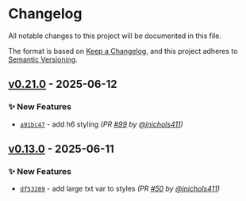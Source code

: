 # Changelog
All notable changes to this project will be documented in this file.

The format is based on [Keep a Changelog](https://keepachangelog.com/en/1.0.0/),
and this project adheres to [Semantic Versioning](https://semver.org/spec/v2.0.0.html).

## [v0.21.0] - 2025-06-12
### :sparkles: New Features
- [`a91bc47`](https://github.com/jnichols411/devops-mock/commit/a91bc474f9ff7617b1ab41ffa731dfeff006d577) - add h6 styling *(PR [#99](https://github.com/jnichols411/devops-mock/pull/99) by [@jnichols411](https://github.com/jnichols411))*


## [v0.13.0] - 2025-06-11
### :sparkles: New Features
- [`df53289`](https://github.com/jnichols411/devops-mock/commit/df532890bfd81a0866e5b4c3591bca5316541507) - add large txt var to styles *(PR [#50](https://github.com/jnichols411/devops-mock/pull/50) by [@jnichols411](https://github.com/jnichols411))*

[v0.13.0]: https://github.com/jnichols411/devops-mock/compare/v0.12.0...v0.13.0
[v0.21.0]: https://github.com/jnichols411/devops-mock/compare/v0.20.0...v0.21.0

